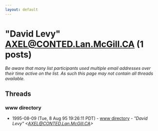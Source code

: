 ```yaml
---
layout: default
---
```


# "David Levy" <AXEL@CONTED.Lan.McGill.CA> (1 posts)

_Be aware that many list participants used multiple email addresses over their time active on the list. As such this page may not contain all threads available._

## Threads

### www directory
+ 1995-08-09 (Tue, 8 Aug 95 19:26:11 PDT) - [www directory](/archive/1995/08/7c3e90984ec170e56e07631474b57f4dac719e2adb374e7095784f6970f75b1a) - _"David Levy" \<AXEL@CONTED.Lan.McGill.CA\>_

